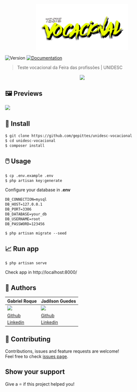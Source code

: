 
<p align="center">
   <img src="https://raw.githubusercontent.com/gepittes/docs-vocacional/master/teste-vocacional-logo.png" width="300">
</p>

<p>
  <img alt="Version" src="https://img.shields.io/badge/version-2.0.0-blue.svg?cacheSeconds=2592000" />
  <a href="https://github.com/gepittes/docs-vocacional" target="_blank">
    <img alt="Documentation" src="https://img.shields.io/badge/documentation-yes-brightgreen.svg" />
  </a>
</p>

> Teste vocacional da Feira das profissões | UNIDESC

<p align="center">
    <a href="http://177.107.132.54/"><img src="https://i.imgur.com/TPSteG6.png" align="center"></a>
</p>

## 🖼 Previews

<img src="https://i.imgur.com/xUAYgma.jpg">

## 🚀 Install

```
$ git clone https://github.com/gepittes/unidesc-vocacional
$ cd unidesc-vocacional
$ composer install
```

## 🖱️ Usage

```
$ cp .env.example .env
$ php artisan key:generate
```

Configure your database in **.env**

```
DB_CONNECTION=mysql
DB_HOST=127.0.0.1
DB_PORT=3306
DB_DATABASE=your_db
DB_USERNAME=root
DB_PASSWORD=123456
```

```
$ php artisan migrate --seed
```

## 📈 Run app

```
$ php artisan serve
```

Check app in http://localhost:8000/

## 👤 Authors

| Gabriel Roque  | Jadilson Guedes |
| ------------- | ------------- |
| <img src="https://avatars2.githubusercontent.com/u/32438220?s=460&v=4" width="110">  | <img src="https://avatars0.githubusercontent.com/u/36805474?s=460&v=4" width="110">   |
| <a href="https://github.com/gabriel-roque">Github</a>  | <a href="https://github.com/jadilson12">Github</a>  |
| <a href="https://www.linkedin.com/in/gabriel-roque/">Linkedin</a> | <a href="https://www.linkedin.com/in/jadilson12/">Linkedin</a> |


## 🤝 Contributing

Contributions, issues and feature requests are welcome!<br />Feel free to check [issues page](https://github.com/gepittes/unidesc-vocacional/issues). 

## Show your support

Give a ⭐️ if this project helped you!


